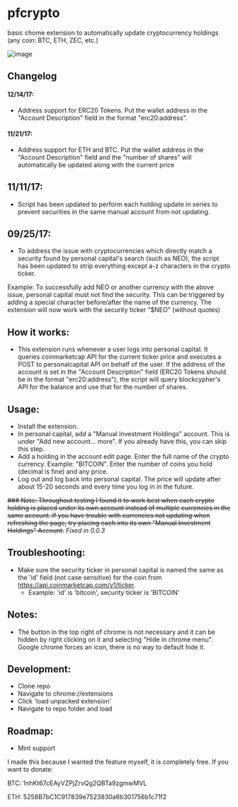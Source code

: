 # pfcrypto
basic chome extension to automatically update cryptocurrency holdings (any coin: BTC, ETH, ZEC, etc.)

![image](https://user-images.githubusercontent.com/8977050/33094770-41b65094-cecf-11e7-890f-79ec052487e3.png)

## Changelog

#### 12/14/17:

* Address support for ERC20 Tokens. Put the wallet address in the "Account Description" field in the format "erc20:address".

#### 11/21/17:

* Address support for ETH and BTC. Put the wallet address in the "Account Description" field and the "number of shares" will automatically be updated along with the current price

## 11/11/17:
* Script has been updated to perform each holding update in series to prevent securities in the same manual account from not updating.

## 09/25/17:

* To address the issue with cryptocurrencies which directly match a security found by personal capital's search (such as NEO), the script has been updated to strip everything except a-z characters in the crypto ticker.

Example: To successfully add NEO or another currency with the above issue, personal capital must not find the security. This can be triggered by adding a special character before/after the name of the currency. The extension will now work with the security ticker "$NEO" (without quotes)

## How it works:

* This extension runs whenever a user logs into personal capital. It queries coinmarketcap API for the current ticker price and executes a POST to personalcapital API on behalf of the user. If the address of the account is set in the "Account Description" field (ERC20 Tokens should be in the format "erc20:address"), the script will query blockcypher's API for the balance and use that for the number of shares.

## Usage:

* Install the extension.
* In personal capital, add a "Manual Investment Holdings" account. This is under "Add new account... more". If you already have this, you can skip this step.
* Add a holding in the account edit page. Enter the full name of the crypto currency. Example: "BITCOIN". Enter the number of coins you hold (decimal is fine) and any price.
* Log out and log back into personal capital. The price will update after about 15-20 seconds and every time you log in in the future.

~~### Note: Throughout testing I found it to work best when each crypto holding is placed under its own account instead of multiple currencies in the same account. If you have trouble with currencies not updating when refreshing the page, try placing each into its own "Manual Investment Holdings" Account.~~ *Fixed in 0.0.3*

## Troubleshooting:
* Make sure the security ticker in personal capital is named the same as the 'id' field (not case sensitive) for the coin from https://api.coinmarketcap.com/v1/ticker.
  - Example: 'id' is 'bitcoin', security ticker is 'BITCOIN'

## Notes:

* The button in the top right of chrome is not necessary and it can be hidden by right clicking on it and selecting "Hide in chrome menu". Google chrome forces an icon, there is no way to default hide it.

## Development:

* Clone repo
* Navigate to chrome://extensions
* Click 'load unpacked extension'
* Navigate to repo folder and load

## Roadmap:

* Mint support

I made this because I wanted the feature myself, it is completely free. If you want to donate:

BTC: 1nhKt67cEAyVZPjZrvQg2QBTa9zgmwMVL

ETH: 5258B7bC1C917839e7523830a6b301756b1c71f2
